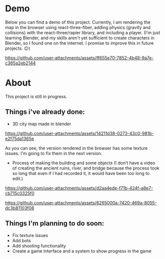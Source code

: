 # Demo
Below you can find a demo of this project. Currently, I am rendering the map in the browser using react-three-fiber, adding physics (gravity and collisions) with the react-three/rapier library, and including a player. (I'm just learning Blender, and my skills aren't yet sufficient to create characters in Blender, so I found one on the internet. I promise to improve this in future projects. 😉)

https://github.com/user-attachments/assets/ff655e70-7852-4b48-9a7e-c365a2eb2144


# About 
This project is still in progress.

## Things i've already done: 
- 3D city map made in blender

https://github.com/user-attachments/assets/14211d38-0273-43c0-981b-e2f75da1365e

As you can see, the version rendered in the browser has some texture issues. I'm going to fix them in the next version.

- Process of making the building and some objects
(I don’t have a video of creating the ancient ruins, river, and bridge because the process took so long that even if I had recorded it, it would have been too long to edit.)

https://github.com/user-attachments/assets/d2aa4ede-f71b-424f-a8e7-cb715c0325f0

https://github.com/user-attachments/assets/6265000a-7420-469a-8055-dc3b81103f08


## Things I'm planning to do soon:
- Fix texture issues
- Add bots
- Add shooting functionality
- Create a game interface and a system to show progress in the game






